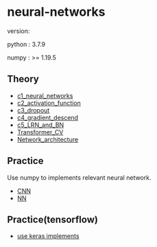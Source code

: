# neural-networks





version:

python : 3.7.9

numpy : >= 1.19.5



## Theory

* [c1_neural_networks](/Theory/c1_neural_networks)
* [c2_activation_function](/Theory/c2_activation_function)
* [c3_dropout](/Theory/c3_dropout)
* [c4_gradient_descend](/Theory/c4_gradient_descend)
* [c5_LRN_and_BN](/Theory/c5_LRN_and_BN)
* [Transformer_CV](/Theory/Transformer_CV)
* [Network_architecture](/Theory/Network_architecture)



## Practice

Use numpy to implements relevant neural network.

* [CNN](/Practice/CNN)
* [NN](/Practice/NN)



## Practice(tensorflow)

* [use keras implements](/Practice/keras_reproduce_NN)